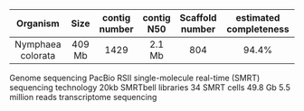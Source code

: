 | Organism | Size | contig<br>number | contig<br>N50 | Scaffold<br>number | estimated completeness | 
| :------------: | :------------: |  :------------: | :------------: | :------------: | :------------: | 
|Nymphaea colorata|409 Mb| 1429 | 2.1 Mb| 804 | 94.4%

Genome sequencing
PacBio RSII single-molecule real-time (SMRT) sequencing technology
20kb SMRTbell libraries
34 SMRT cells
49.8 Gb 5.5 million reads
transcriptome sequencing 

<!--stackedit_data:
eyJoaXN0b3J5IjpbMTQ4NTgzOTUyNSwxMDM4OTc3NzcxLDIwMz
QzMDAxOTQsLTcyNjI4MTEwMSw2MzM1MTUyMTAsMTM1NjE4NDI1
MSwtMTUzNDI3MjE4MSwxNDk1MTA1NDIwLC0yMDM3NTI3NDIsLT
E1MDQzMzQxMTMsLTY0NjQ4NTQzMSw0OTc4MTg4MTBdfQ==
-->
